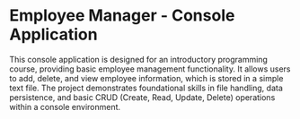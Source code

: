 # Employee Manager - Console Application
This console application is designed for an introductory programming course, providing basic employee management functionality. It allows users to add, delete, and view employee information, which is stored in a simple text file. The project demonstrates foundational skills in file handling, data persistence, and basic CRUD (Create, Read, Update, Delete) operations within a console environment.
